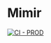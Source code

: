 # Mimir

[![CI - PROD](https://github.com/equinor/ti-spine-modelbuilder/actions/workflows/prod.yaml/badge.svg)](https://github.com/equinor/ti-spine-modelbuilder/actions/workflows/prod.yaml)
